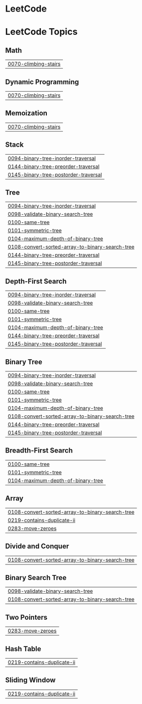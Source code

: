 # LeetCode

<!---LeetCode Topics Start-->
# LeetCode Topics
## Math
|  |
| ------- |
| [0070-climbing-stairs](https://github.com/DhanushEr/LeetCode/tree/master/0070-climbing-stairs) |
## Dynamic Programming
|  |
| ------- |
| [0070-climbing-stairs](https://github.com/DhanushEr/LeetCode/tree/master/0070-climbing-stairs) |
## Memoization
|  |
| ------- |
| [0070-climbing-stairs](https://github.com/DhanushEr/LeetCode/tree/master/0070-climbing-stairs) |
## Stack
|  |
| ------- |
| [0094-binary-tree-inorder-traversal](https://github.com/DhanushEr/LeetCode/tree/master/0094-binary-tree-inorder-traversal) |
| [0144-binary-tree-preorder-traversal](https://github.com/DhanushEr/LeetCode/tree/master/0144-binary-tree-preorder-traversal) |
| [0145-binary-tree-postorder-traversal](https://github.com/DhanushEr/LeetCode/tree/master/0145-binary-tree-postorder-traversal) |
## Tree
|  |
| ------- |
| [0094-binary-tree-inorder-traversal](https://github.com/DhanushEr/LeetCode/tree/master/0094-binary-tree-inorder-traversal) |
| [0098-validate-binary-search-tree](https://github.com/DhanushEr/LeetCode/tree/master/0098-validate-binary-search-tree) |
| [0100-same-tree](https://github.com/DhanushEr/LeetCode/tree/master/0100-same-tree) |
| [0101-symmetric-tree](https://github.com/DhanushEr/LeetCode/tree/master/0101-symmetric-tree) |
| [0104-maximum-depth-of-binary-tree](https://github.com/DhanushEr/LeetCode/tree/master/0104-maximum-depth-of-binary-tree) |
| [0108-convert-sorted-array-to-binary-search-tree](https://github.com/DhanushEr/LeetCode/tree/master/0108-convert-sorted-array-to-binary-search-tree) |
| [0144-binary-tree-preorder-traversal](https://github.com/DhanushEr/LeetCode/tree/master/0144-binary-tree-preorder-traversal) |
| [0145-binary-tree-postorder-traversal](https://github.com/DhanushEr/LeetCode/tree/master/0145-binary-tree-postorder-traversal) |
## Depth-First Search
|  |
| ------- |
| [0094-binary-tree-inorder-traversal](https://github.com/DhanushEr/LeetCode/tree/master/0094-binary-tree-inorder-traversal) |
| [0098-validate-binary-search-tree](https://github.com/DhanushEr/LeetCode/tree/master/0098-validate-binary-search-tree) |
| [0100-same-tree](https://github.com/DhanushEr/LeetCode/tree/master/0100-same-tree) |
| [0101-symmetric-tree](https://github.com/DhanushEr/LeetCode/tree/master/0101-symmetric-tree) |
| [0104-maximum-depth-of-binary-tree](https://github.com/DhanushEr/LeetCode/tree/master/0104-maximum-depth-of-binary-tree) |
| [0144-binary-tree-preorder-traversal](https://github.com/DhanushEr/LeetCode/tree/master/0144-binary-tree-preorder-traversal) |
| [0145-binary-tree-postorder-traversal](https://github.com/DhanushEr/LeetCode/tree/master/0145-binary-tree-postorder-traversal) |
## Binary Tree
|  |
| ------- |
| [0094-binary-tree-inorder-traversal](https://github.com/DhanushEr/LeetCode/tree/master/0094-binary-tree-inorder-traversal) |
| [0098-validate-binary-search-tree](https://github.com/DhanushEr/LeetCode/tree/master/0098-validate-binary-search-tree) |
| [0100-same-tree](https://github.com/DhanushEr/LeetCode/tree/master/0100-same-tree) |
| [0101-symmetric-tree](https://github.com/DhanushEr/LeetCode/tree/master/0101-symmetric-tree) |
| [0104-maximum-depth-of-binary-tree](https://github.com/DhanushEr/LeetCode/tree/master/0104-maximum-depth-of-binary-tree) |
| [0108-convert-sorted-array-to-binary-search-tree](https://github.com/DhanushEr/LeetCode/tree/master/0108-convert-sorted-array-to-binary-search-tree) |
| [0144-binary-tree-preorder-traversal](https://github.com/DhanushEr/LeetCode/tree/master/0144-binary-tree-preorder-traversal) |
| [0145-binary-tree-postorder-traversal](https://github.com/DhanushEr/LeetCode/tree/master/0145-binary-tree-postorder-traversal) |
## Breadth-First Search
|  |
| ------- |
| [0100-same-tree](https://github.com/DhanushEr/LeetCode/tree/master/0100-same-tree) |
| [0101-symmetric-tree](https://github.com/DhanushEr/LeetCode/tree/master/0101-symmetric-tree) |
| [0104-maximum-depth-of-binary-tree](https://github.com/DhanushEr/LeetCode/tree/master/0104-maximum-depth-of-binary-tree) |
## Array
|  |
| ------- |
| [0108-convert-sorted-array-to-binary-search-tree](https://github.com/DhanushEr/LeetCode/tree/master/0108-convert-sorted-array-to-binary-search-tree) |
| [0219-contains-duplicate-ii](https://github.com/DhanushEr/LeetCode/tree/master/0219-contains-duplicate-ii) |
| [0283-move-zeroes](https://github.com/DhanushEr/LeetCode/tree/master/0283-move-zeroes) |
## Divide and Conquer
|  |
| ------- |
| [0108-convert-sorted-array-to-binary-search-tree](https://github.com/DhanushEr/LeetCode/tree/master/0108-convert-sorted-array-to-binary-search-tree) |
## Binary Search Tree
|  |
| ------- |
| [0098-validate-binary-search-tree](https://github.com/DhanushEr/LeetCode/tree/master/0098-validate-binary-search-tree) |
| [0108-convert-sorted-array-to-binary-search-tree](https://github.com/DhanushEr/LeetCode/tree/master/0108-convert-sorted-array-to-binary-search-tree) |
## Two Pointers
|  |
| ------- |
| [0283-move-zeroes](https://github.com/DhanushEr/LeetCode/tree/master/0283-move-zeroes) |
## Hash Table
|  |
| ------- |
| [0219-contains-duplicate-ii](https://github.com/DhanushEr/LeetCode/tree/master/0219-contains-duplicate-ii) |
## Sliding Window
|  |
| ------- |
| [0219-contains-duplicate-ii](https://github.com/DhanushEr/LeetCode/tree/master/0219-contains-duplicate-ii) |
<!---LeetCode Topics End-->